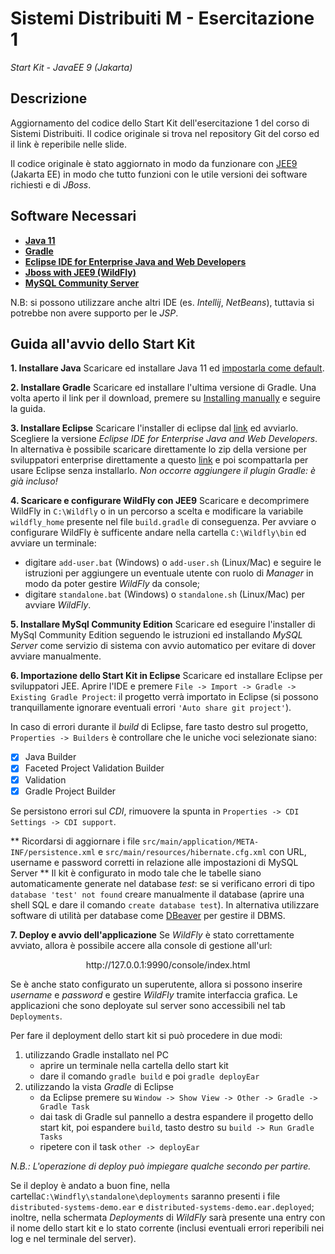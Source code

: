 # Sistemi Distribuiti M - Esercitazione 1

_Start Kit - JavaEE 9 (Jakarta)_

## Descrizione

Aggiornamento del codice dello Start Kit dell'esercitazione 1 del corso di Sistemi Distribuiti.
Il codice originale si trova nel repository Git del corso ed il link è reperibile nelle slide.

Il codice originale è stato aggiornato in modo da funzionare con [JEE9](https://it.wikipedia.org/wiki/Jakarta_EE) (Jakarta EE) in modo che tutto funzioni con le utile versioni dei software richiesti e di *JBoss*.

## Software Necessari
- **[Java 11](https://www.oracle.com/it/java/technologies/javase/jdk11-archive-downloads.html)**
- **[Gradle](https://gradle.org/install/)**
- **[Eclipse IDE for Enterprise Java and Web Developers](https://www.eclipse.org/downloads/download.php?file=/oomph/epp/2021-12/R/eclipse-inst-jre-win64.exe)**
- **[Jboss with JEE9 (WildFly)](https://github.com/wildfly/wildfly/releases/download/26.0.1.Final/wildfly-preview-26.0.1.Final.zip)**
- **[MySQL Community Server](https://dev.mysql.com/downloads/mysql/)**

N.B: si possono utilizzare anche altri IDE (es. *Intellij*, *NetBeans*), tuttavia si potrebbe non avere supporto per le *JSP*.

## Guida all'avvio dello Start Kit
**1. Installare Java**
Scaricare ed installare Java 11 ed [impostarla come default](https://www.java.com/it/download/help/path.html).

**2. Installare Gradle**
Scaricare ed installare l'ultima versione di Gradle.
Una volta aperto il link per il download, premere su [Installing manually](https://gradle.org/install/#manually) e seguire la guida.

**3. Installare Eclipse**
Scaricare l'installer di eclipse dal [link](https://www.eclipse.org/downloads/download.php?file=/oomph/epp/2021-12/R/eclipse-inst-jre-win64.exe) ed avviarlo. Scegliere la versione *Eclipse IDE for Enterprise Java and Web Developers*.
In alternativa è possibile scaricare direttamente lo zip della versione per sviluppatori enterprise direttamente a questo [link](https://www.eclipse.org/downloads/packages/) e poi scompattarla per usare Eclipse senza installarlo.
*Non occorre aggiungere il plugin Gradle: è già incluso!*

**4. Scaricare e configurare WildFly con JEE9**
Scaricare e decomprimere WildFly in `C:\Wildfly` o in un percorso a scelta e modificare la variabile `wildfly_home` presente nel file `build.gradle` di conseguenza.
Per avviare o configurare WildFly è sufficente andare nella cartella `C:\Wildfly\bin` ed avviare un terminale:
- digitare `add-user.bat` (Windows) o `add-user.sh` (Linux/Mac) e seguire le istruzioni per aggiungere un eventuale utente con ruolo di *Manager* in modo da poter gestire *WildFly* da console;
- digitare `standalone.bat` (Windows) o `standalone.sh` (Linux/Mac) per avviare *WildFly*.

**5. Installare MySql Community Edition**
Scaricare ed eseguire l'installer di MySql Community Edition seguendo le istruzioni ed installando *MySQL Server* come servizio di sistema con avvio automatico per evitare di dover avviare manualmente.

**6. Importazione dello Start Kit in Eclipse**
Scaricare ed installare Eclipse per sviluppatori JEE.
Aprire l'IDE e premere `File -> Import -> Gradle -> Existing Gradle Project`: il progetto verrà importato in Eclipse (si possono tranquillamente ignorare eventuali errori `'Auto share git project'`).

In caso di errori durante il *build* di Eclipse, fare tasto destro sul progetto, `Properties -> Builders` è controllare che le uniche voci selezionate siano:
- [x] Java Builder
- [x] Faceted Project Validation Builder
- [x] Validation
- [x] Gradle Project Builder

Se persistono errori sul *CDI*, rimuovere la spunta in `Properties -> CDI Settings -> CDI support`.

** Ricordarsi di aggiornare i file `src/main/application/META-INF/persistence.xml` e `src/main/resources/hibernate.cfg.xml` con URL, username e password corretti in relazione alle impostazioni di MySQL Server **
Il kit è configurato in modo tale che le tabelle siano automaticamente generate nel database *test*: se si verificano errori di tipo `database 'test' not found` creare manualmente il database (aprire una shell SQL e dare il comando `create database test`). In alternativa utilizzare software di utilità per database come [DBeaver](https://dbeaver.io/) per gestire il DBMS.

**7. Deploy e avvio dell'applicazione**
Se *WildFly* è stato correttamente avviato, allora è possibile accere alla console di gestione all'url:

<div align="center"> http://127.0.0.1:9990/console/index.html </div>

Se è anche stato configurato un superutente, allora si possono inserire *username* e *password* e gestire *WildFly* tramite interfaccia grafica. Le applicazioni che sono deployate sul server sono accessibili nel tab `Deployments`.

Per fare il deployment dello start kit si può procedere in due modi:
1. utilizzando Gradle installato nel PC
    - aprire un terminale nella cartella dello start kit
    - dare il comando `gradle build` e poi `gradle deployEar`
2. utilizzando la vista *Gradle* di Eclipse
	- da Eclipse premere su `Window -> Show View -> Other -> Gradle -> Gradle Task`
	- dai task di Gradle sul pannello a destra espandere il progetto dello start kit, poi espandere `build`, tasto destro su `build -> Run Gradle Tasks`
	- ripetere con il task `other -> deployEar`

*N.B.: L'operazione di deploy può impiegare qualche secondo per partire.*

Se il deploy è andato a buon fine, nella cartella`C:\Windfly\standalone\deployments` saranno presenti i file `distributed-systems-demo.ear` e `distributed-systems-demo.ear.deployed`; inoltre, nella schermata *Deployments* di *WildFly* sarà presente una entry con il nome dello start kit e lo stato corrente (inclusi eventuali errori reperibili nei log e nel terminale del server).

